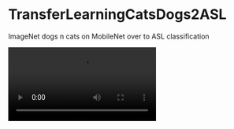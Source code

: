 # TransferLearningCatsDogs2ASL
ImageNet dogs n cats on MobileNet over to ASL classification

![demo](https://user-images.githubusercontent.com/38410965/111880073-a2327600-897f-11eb-8728-7b9eba6a7b14.mp4)
